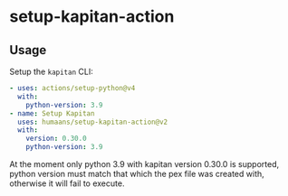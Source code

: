 # setup-kapitan-action

## Usage

Setup the `kapitan` CLI:

```yaml
- uses: actions/setup-python@v4
  with:
    python-version: 3.9
- name: Setup Kapitan
  uses: humaans/setup-kapitan-action@v2
  with:
    version: 0.30.0
    python-version: 3.9
```

At the moment only python 3.9 with kapitan version 0.30.0 is supported, python version must match that which the pex file was created with, otherwise it will fail to execute.
